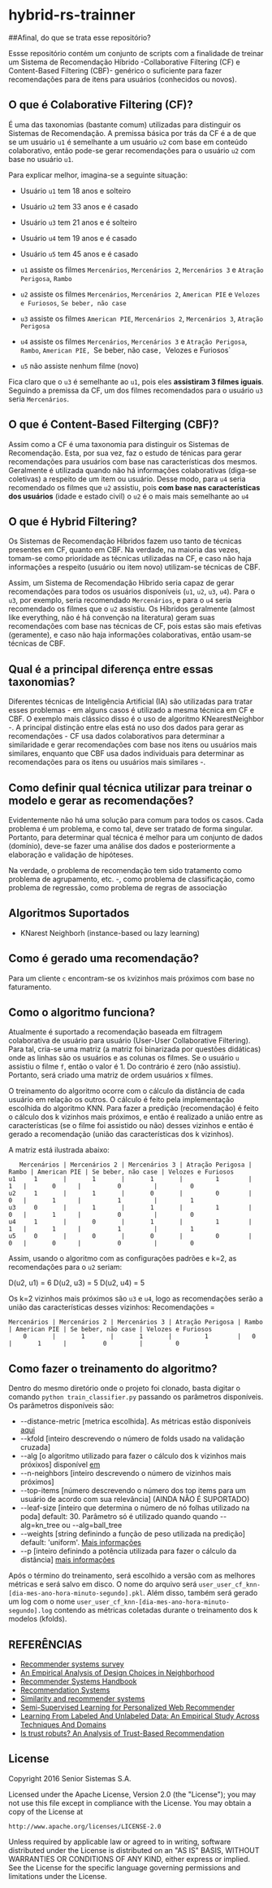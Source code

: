 # hybrid-rs-trainner #

##Afinal, do que se trata esse repositório?

Essse repositório contém um conjunto de scripts com a finalidade de treinar um Sistema de Recomendação Híbrido -Collaborative Filtering (CF) e Content-Based Filtering (CBF)- genérico o suficiente para fazer recomendações para de itens para usuários (conhecidos ou novos).  

## O que é Colaborative Filtering (CF)?
É uma das taxonomias (bastante comum) utilizadas para distinguir os Sistemas de Recomendação. A premissa básica por trás da CF é a de que se um usuário `u1` é semelhante a um usuário `u2` com base em conteúdo colaborativo, então pode-se gerar recomendações para o usuário `u2` com base no usuário `u1`.

Para explicar melhor, imagina-se a seguinte situação:
 - Usuário `u1` tem 18 anos e solteiro
 - Usuário `u2` tem 33 anos e é casado
 - Usuário `u3` tem 21 anos e é solteiro
 - Usuário `u4` tem 19 anos e é casado
 - Usuário `u5` tem 45 anos e é casado
 
 
 - `u1` assiste os filmes `Mercenários`, `Mercenários 2`,  `Mercenários 3` e `Atração Perigosa`, `Rambo`
 - `u2` assiste os filmes `Mercenários`, `Mercenários 2`, `American PIE` e `Velozes e Furiosos`, `Se beber, não case`
 - `u3` assiste os filmes `American PIE`, `Mercenários 2`, `Mercenários 3`, `Atração Perigosa`
 - `u4` assiste os filmes `Mercenários`, `Mercenários 3` e `Atração Perigosa`, `Rambo`, `American PIE, `Se beber, não case`, `Velozes e Furiosos`
 - `u5` não assiste nenhum filme (novo)
 
Fica claro que o `u3` é semelhante ao `u1`, pois eles __assistiram 3 filmes iguais__. Seguindo a premissa da CF, um dos filmes recomendados para o usuário `u3` seria `Mercenários`. 

## O que é Content-Based Filterging (CBF)?
Assim como a CF é uma taxonomia para distinguir os Sistemas de Recomendação. Esta, por sua vez, faz o estudo de ténicas para gerar recomendações para usuários com base nas características dos mesmos.
Geralmente é utilizada quando não há informações colaborativas (diga-se coletivas) a respeito de um item ou usuário. Desse modo, para `u4` seria recomendado os filmes que `u2` assistiu, pois __com base nas características dos usuários__ (idade e estado civil) o `u2` é o mais mais semelhante ao `u4`

## O que é Hybrid Filtering?
Os Sistemas de Recomendação Híbridos fazem uso tanto de técnicas presentes em CF, quanto em CBF. Na verdade, na maioria das vezes, tomam-se como prioridade as técnicas utilizadas na CF, e caso não haja informações a respeito (usuário ou item novo) utilizam-se técnicas de CBF.

Assim, um Sistema de Recomendação Híbrido seria capaz de gerar recomendações para todos os usuários disponíveis (`u1`, `u2`, `u3`, `u4`). Para o `u3`, por exemplo, seria recomendado `Mercenários`, e para o `u4` seria recomendado os filmes que o `u2` assistiu. Os Híbridos geralmente (almost like everything, não é há convenção na literatura) geram suas recomendações com base nas técnicas de CF, pois estas são mais efetivas (geramente), e caso não haja informações colaborativas, então usam-se técnicas de CBF.

## Qual é a principal diferença entre essas taxonomias?
Diferentes técnicas de Inteligência Artificial (IA) são utilizadas para tratar esses problemas - em alguns casos é utilizado a mesma técnica em CF e CBF. O exemplo mais clássico disso é o uso de algoritmo KNearestNeighbor -.
A principal distinção entre elas está no uso dos dados para gerar as recomendações - CF usa dados colaborativos para determinar a similaridade e gerar recomendações com base nos itens ou usuários mais similares, enquanto que CBF usa dados individuais para determinar as recomendações para os itens ou usuários mais similares -.

## Como definir qual técnica utilizar para treinar o modelo e gerar as recomendações?
Evidentemente não há uma solução para comum para todos os casos. Cada problema é um problema, e como tal, deve ser tratado de forma singular. Portanto, para determinar qual técnica é melhor para um conjunto de dados (domínio), deve-se fazer uma análise dos dados e posteriormente a elaboração e validação de hipóteses.

Na verdade, o problema de recomendação tem sido tratamento como problema de agrupamento, etc. -, como problema de classificação, como problema de regressão, como problema de regras de associação

## Algoritmos Suportados
  * KNarest Neighborh (instance-based ou lazy learning)
  
## Como é gerado uma recomendação?
Para um cliente `c` encontram-se os `k`vizinhos mais próximos com base no faturamento. 

## Como o algoritmo funciona?
Atualmente é suportado a recomendação baseada em filtragem colaborativa de usuário para usuário (User-User Collaborative Filtering). Para tal, cria-se uma matriz (a matriz foi binarizada por questões didáticas) onde as linhas são os usuários e as colunas os filmes. Se o usuário `u` assistiu o filme `f`, então o valor é 1. Do contrário é zero (não assistiu). Portanto, será criado uma matriz de ordem usuários x filmes.

O treinamento do algoritmo ocorre com o cálculo da distância de cada usuário em relação os outros. O cálculo é feito pela implementação escolhida do algoritmo KNN. Para fazer a predição (recomendação) é feito o cálculo dos k vizinhos mais próximos, e então é realizado a união entre as características (se o filme foi assistido ou não) desses vizinhos e então é gerado a recomendação (união das características dos k vizinhos).

A matriz está ilustrada abaixo:

       Mercenários | Mercenários 2 | Mercenários 3 | Atração Perigosa | Rambo | American PIE | Se beber, não case | Velozes e Furiosos
    u1     1       |       1       |       1       |         1        |   1   |       0      |          0         |         0
    u2     1       |       1       |       0       |         0        |   0   |       1      |          1         |         1
    u3     0       |       1       |       1       |         1        |   0   |       1      |          0         |         0
    u4     1       |       0       |       1       |         1        |   1   |       1      |          1         |         1
    u5     0       |       0       |       0       |         0        |   0   |       0      |          0         |         0

Assim, usando o algoritmo com as configurações padrões e k=2, as recomendações para o `u2` seriam:

D(u2, u1) = 6
D(u2, u3) = 5
D(u2, u4) = 5

Os k=2 vizinhos mais próximos são `u3` e  `u4`, logo as recomendações serão a união das características desses vizinhos:
Recomendações = 
   
    Mercenários | Mercenários 2 | Mercenários 3 | Atração Perigosa | Rambo | American PIE | Se beber, não case | Velozes e Furiosos  
        0       |       1       |       1       |         1        |   0   |       1      |          0         |         0

## Como fazer o treinamento do algoritmo?
Dentro do mesmo diretório onde o projeto foi clonado, basta digitar o comando `python train_classifier.py` passando os parâmetros disponíveis. Os parâmetros disponíveis são:
 - --distance-metric [metrica escolhida]. As métricas estão disponíveis [aqui](http://scikit-learn.org/stable/modules/generated/sklearn.neighbors.DistanceMetric.html)
 - --kfold [inteiro descrevendo o número de folds usado na validação cruzada] 
 - --alg [o algoritmo utilizado para fazer o cálculo dos k vizinhos mais próxixos] disponível [em](http://scikit-learn.org/stable/modules/neighbors.html#nearest-neighbor-algorithms)
 - --n-neighbors [inteiro descrevendo o número de vizinhos mais próximos]
 - --top-items [número descrevendo o número dos top items para um usuário de acordo com sua relevância] (AINDA NÃO É SUPORTADO)
 - --leaf-size [inteiro que determina o número de nó folhas utilizado na poda] default: 30. Parâmetro só é utilizado quando quando --alg=kn_tree ou --alg=ball_tree
 - --weights [string definindo a função de peso utilizada na predição] default: 'uniform'. [Mais informações](http://scikit-learn.org/stable/modules/neighbors.html#nearest-neighbor-algorithms)
 - --p [inteiro definindo a potência utilizada para fazer o cálculo da distância] [mais informações](http://scikit-learn.org/stable/modules/neighbors.html#nearest-neighbor-algorithms)

Após o término do treinamento, será escolhido a versão com as melhores métricas e será salvo em disco. O nome do arquivo será `user_user_cf_knn-[dia-mes-ano-hora-minuto-segundo].pkl`.
Além disso, também será gerado um log com o nome `user_user_cf_knn-[dia-mes-ano-hora-minuto-segundo].log` contendo as métricas coletadas durante o treinamento dos k modelos (kfolds).


## REFERÊNCIAS
 * [Recommender systems survey](http://romisatriawahono.net/lecture/rm/survey/information%20retrieval/Bobadilla%20-%20Recommender%20Systems%20-%202013.pdf)
 * [An Empirical Analysis of Design Choices in Neighborhood](https://www.researchgate.net/profile/Jon_Herlocker/publication/226021885_An_Empirical_Analysis_of_Design_Choices_in_Neighborhood-Based_Collaborative_Filtering_Algorithms/links/00b7d539756e3b1c49000000.pdf)
 * [Recommender Systems Handbook]()
 * [Recommendation Systems](http://infolab.stanford.edu/~ullman/mmds/ch9.pdf)
 * [Similarity and recommender systems](http://www.inf.ed.ac.uk/teaching/courses/inf2b/learnnotes/inf2b-learn-note02-2up.pdf)
 * [Semi-Supervised Learning for Personalized Web Recommender](http://cai.type.sk/content/2010/4/semi-supervised-lear\ning-for-personalized-web-recommender-system/11052.pdf)
 * [Learning From Labeled And Unlabeled Data: An Empirical Study Across Techniques And Domains](https://www.jair.org/media/1509/live-1509-2348-jair.pdf)
 * [Is trust robuts? An Analysis of Trust-Based Recommendation](http://citeseerx.ist.psu.edu/viewdoc/download?doi=10.1.1.476.7184&rep=rep1&type=pdf)
 
## License
Copyright 2016 Senior Sistemas S.A.

Licensed under the Apache License, Version 2.0 (the "License");
you may not use this file except in compliance with the License.
You may obtain a copy of the License at

    http://www.apache.org/licenses/LICENSE-2.0

Unless required by applicable law or agreed to in writing, software
distributed under the License is distributed on an "AS IS" BASIS,
WITHOUT WARRANTIES OR CONDITIONS OF ANY KIND, either express or implied.
See the License for the specific language governing permissions and
limitations under the License.
